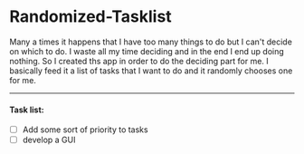 # Randomized-Tasklist

Many a times it happens that I have too many things to do but I can't decide on which to do. 
I waste all my time deciding and in the end I end up doing nothing.
So I created ths app in order to do the deciding part for me. I basically feed it a list of tasks
that I want to do and it randomly chooses one for me.

------------------------------------
#### Task list:
- [ ] Add some sort of priority to tasks
- [ ] develop a GUI
